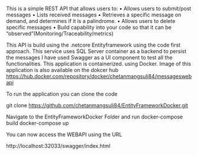 This is a simple REST API that allows users to: 
•	Allows users to submit/post messages 
•	Lists received messages 
•	Retrieves a specific message on demand, and determines if it is a palindrome. 
•	Allows users to delete specific messages 
•	Build capability into your code so that it can be “observed”(Monitoring/Traceability/metrics)


This API is build using the .netcore Entityframework using the code first approach. This service uses SQL Server container as a backend to persist the messages I have used Swagger as a UI component to test all the functionalities. This application is containerized. using Docker. Image of this application is also available on the dokcer hub https://hub.docker.com/repository/docker/chetanmangsuli84/messageswebapi

To run the application you can clone the code 

git clone https://github.com/chetanmangsuli84/EntityFrameworkDocker.git

Navigate to the EntityFrameworkDocker Folder and run 
  docker-compose build
  docker-compose up
  
You can now access the WEBAPI using the URL

http://localhost:32033/swagger/index.html




